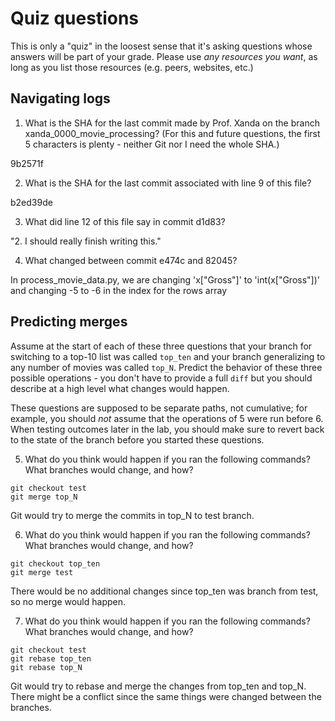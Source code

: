 # Quiz questions

This is only a "quiz" in the loosest sense that it's asking questions whose
answers will be part of your grade. Please use *any resources you want*, as
long as you list those resources (e.g. peers, websites, etc.)

## Navigating logs

1. What is the SHA for the last commit made by Prof. Xanda on the branch
xanda_0000_movie_processing?
(For this and future questions, the first 5 characters is plenty - neither
Git nor I need the whole SHA.)

9b2571f

2. What is the SHA for the last commit associated with line 9 of this file?

b2ed39de

3. What did line 12 of this file say in commit d1d83?

"2. I should really finish writing this."

4. What changed between commit e474c and 82045?

In process_movie_data.py, we are changing 'x["Gross"]' to 'int(x["Gross"])' and changing -5 to -6 in the index for the rows array

## Predicting merges

Assume at the start of each of these three questions that your
branch for switching to a top-10 list was called `top_ten`
and your branch generalizing to any number of movies was called `top_N`.
Predict the behavior of these three possible operations - you don't
have to provide a full `diff` but you should describe at a high level
what changes would happen.

These questions are supposed to be separate paths, not cumulative;
for example, you should *not* assume that the operations of 5 were run
before 6. When testing outcomes later in the lab, you should make sure to
revert back to the state of the branch before you started these questions.

5. What do you think would happen if you ran the following commands?
What branches would change, and how?
```
git checkout test
git merge top_N
```

Git would try to merge the commits in top_N to test branch.

6. What do you think would happen if you ran the following commands?
What branches would change, and how?
```
git checkout top_ten
git merge test
```

There would be no additional changes since top_ten was branch from test, so no merge would happen.

7. What do you think would happen if you ran the following commands?
What branches would change, and how?
```
git checkout test
git rebase top_ten
git rebase top_N
```

Git would try to rebase and merge the changes from top_ten and top_N. There might be a conflict since the same things were changed between the branches.
